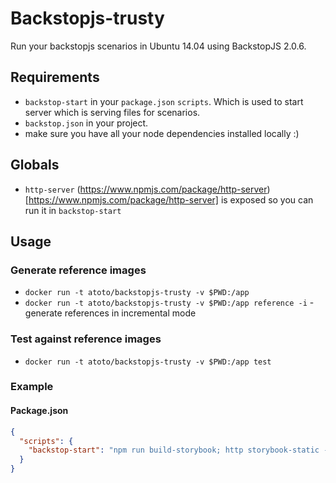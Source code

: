 # Backstopjs-trusty

Run your backstopjs scenarios in Ubuntu 14.04 using BackstopJS 2.0.6.

## Requirements

* `backstop-start` in your `package.json` `scripts`. Which is used to start server which is serving files for scenarios.
* `backstop.json` in your project.
* make sure you have all your node dependencies installed locally :)

## Globals

* `http-server` (https://www.npmjs.com/package/http-server)[https://www.npmjs.com/package/http-server] is exposed so you can run it in `backstop-start`

## Usage

### Generate reference images

* `docker run -t atoto/backstopjs-trusty -v $PWD:/app`
* `docker run -t atoto/backstopjs-trusty -v $PWD:/app reference -i` - generate references in incremental mode

### Test against reference images

* `docker run -t atoto/backstopjs-trusty -v $PWD:/app test`


### Example

#### Package.json
```json
{
  "scripts": {
    "backstop-start": "npm run build-storybook; http storybook-static -p 6006 &"
  }
}
```
